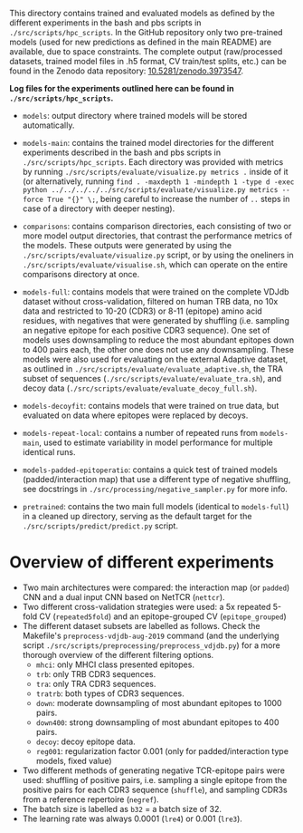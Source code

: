 This directory contains trained and evaluated models as defined by the different experiments in the bash and pbs scripts in `./src/scripts/hpc_scripts`. In the GitHub repository only two pre-trained models (used for new predictions as defined in the main README) are available, due to space constraints. The complete output (raw/processed datasets, trained model files in .h5 format, CV train/test splits, etc.) can be found in the Zenodo data repository: [10.5281/zenodo.3973547](https://doi.org/10.5281/zenodo.3973547).

**Log files for the experiments outlined here can be found in `./src/scripts/hpc_scripts`.**

- `models`: output directory where trained models will be stored automatically.

- `models-main`: contains the trained model directories for the different experiments described in the bash and pbs scripts in `./src/scripts/hpc_scripts`. Each directory was provided with metrics by running `./src/scripts/evaluate/visualize.py metrics .` inside of it (or alternatively, running `find . -maxdepth 1 -mindepth 1 -type d -exec python ../../../../../src/scripts/evaluate/visualize.py metrics --force True "{}" \;`, being careful to increase the number of `..` steps in case of a directory with deeper nesting).

- `comparisons`: contains comparison directories, each consisting of two or more model output directories, that contrast the performance metrics of the models. These outputs were generated by using the `./src/scripts/evaluate/visualize.py` script, or by using the oneliners in `./src/scripts/evaluate/visualise.sh`, which can operate on the entire comparisons directory at once.

- `models-full`: contains models that were trained on the complete VDJdb dataset without cross-validation, filtered on human TRB data, no 10x data and restricted to 10-20 (CDR3) or 8-11 (epitope) amino acid residues, with negatives that were generated by shuffling (i.e. sampling an negative epitope for each positive CDR3 sequence). One set of models uses downsampling to reduce the most abundant epitopes down to 400 pairs each, the other one does not use any downsampling. These models were also used for evaluating on the external Adaptive dataset, as outlined in `./src/scripts/evaluate/evaluate_adaptive.sh`, the TRA subset of sequences (`./src/scripts/evaluate/evaluate_tra.sh`), and decoy data (`./src/scripts/evaluate/evaluate_decoy_full.sh`).

- `models-decoyfit`: contains models that were trained on true data, but evaluated on data where epitopes were replaced by decoys.

- `models-repeat-local`: contains a number of repeated runs from `models-main`, used to estimate variability in model performance for multiple identical runs.

- `models-padded-epitoperatio`: contains a quick test of trained models (padded/interaction map) that use a different type of negative shuffling, see docstrings in `./src/processing/negative_sampler.py` for more info.

- `pretrained`: contains the two main full models (identical to `models-full`) in a cleaned up directory, serving as the default target for the `./src/scripts/predict/predict.py` script.

# Overview of different experiments

- Two main architectures were compared: the interaction map (or `padded`) CNN and a dual input CNN based on NetTCR (`nettcr`).
- Two different cross-validation strategies were used: a 5x repeated 5-fold CV (`repeated5fold`) and an epitope-grouped CV (`epitope_grouped`)
- The different dataset subsets are labelled as follows. Check the Makefile's `preprocess-vdjdb-aug-2019` command (and the underlying script `./src/scripts/preprocessing/preprocess_vdjdb.py`) for a more thorough overview of the different filtering options.
    - `mhci`: only MHCI class presented epitopes.
    - `trb`: only TRB CDR3 sequences.
    - `tra`: only TRA CDR3 sequences.
    - `tratrb`: both types of CDR3 sequences.
    - `down`: moderate downsampling of most abundant epitopes to 1000 pairs.
    - `down400`: strong downsampling of most abundant epitopes to 400 pairs.
    - `decoy`: decoy epitope data.
    - `reg001`: regularization factor 0.001 (only for padded/interaction type models, fixed value)
- Two different methods of generating negative TCR-epitope pairs were used: shuffling of positive pairs, i.e. sampling a single epitope from the positive pairs for each CDR3 sequence (`shuffle`), and sampling CDR3s from a reference repertoire (`negref`).
- The batch size is labelled as `b32` = a batch size of 32.
- The learning rate was always 0.0001 (`lre4`) or 0.001 (`lre3`).

